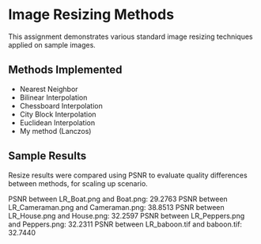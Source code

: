 # Image Resizing Methods

This assignment demonstrates various standard image resizing techniques applied on sample images.

##  Methods Implemented

- Nearest Neighbor
- Bilinear Interpolation
- Chessboard Interpolation
- City Block Interpolation
- Euclidean Interpolation
- My method (Lanczos)

##  Sample Results

Resize results were compared using PSNR to evaluate quality differences between methods, for scaling up scenario.

PSNR between LR_Boat.png and Boat.png: 29.2763 
PSNR between LR_Cameraman.png and Cameraman.png: 38.8513 
PSNR between LR_House.png and House.png: 32.2597 
PSNR between LR_Peppers.png and Peppers.png: 32.2311 
PSNR between LR_baboon.tif and baboon.tif: 32.7440 


